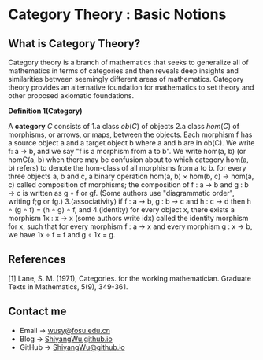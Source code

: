 # Category Theory : Basic Notions

## What is Category Theory?

Category theory is a branch of mathematics that seeks to generalize all of mathematics in terms of categories and then reveals deep insights and similarities between seemingly different areas of mathematics. Category theory provides an alternative foundation for mathematics to set theory and other proposed axiomatic foundations.

**Definition 1(Category)**

A **category** $C$ consists of
1.a class $ob(C)$ of objects
2.a class $hom(C)$ of morphisms, or arrows, or maps, between the objects. Each morphism f has a source object a and a target object b where a and b are in ob(C). We write f: a → b, and we say "f is a morphism from a to b". We write hom(a, b) (or homC(a, b) when there may be confusion about to which category hom(a, b) refers) to denote the hom-class of all morphisms from a to b. 
    for every three objects a, b and c, a binary operation hom(a, b) × hom(b, c) → hom(a, c) called composition of morphisms; the composition of f : a → b and g : b → c is written as g ∘ f or gf. (Some authors use "diagrammatic order", writing f;g or fg.)
3.(associativity) if f : a → b, g : b → c and h : c → d then h ∘ (g ∘ f) = (h ∘ g) ∘ f, and
4.(identity) for every object x, there exists a morphism 1x : x → x (some authors write idx) called the identity morphism for x, such that for every morphism f : a → x and every morphism g : x → b, we have 1x ∘ f = f and g ∘ 1x = g.

## References

[1] Lane, S. M. (1971), Categories. for the working mathematician. Graduate Texts in Mathematics, 5(9), 349-361.

## Contact me

* Email -> <wusy@fosu.edu.cn>
* Blog -> [ShiyangWu.github.io](https://shiyangwu.github.io/)
* GitHub -> [ShiyangWu@github.io](https://github.com/ShiyangWu/ShiyangWu.github.io/blob/master/README.md)

